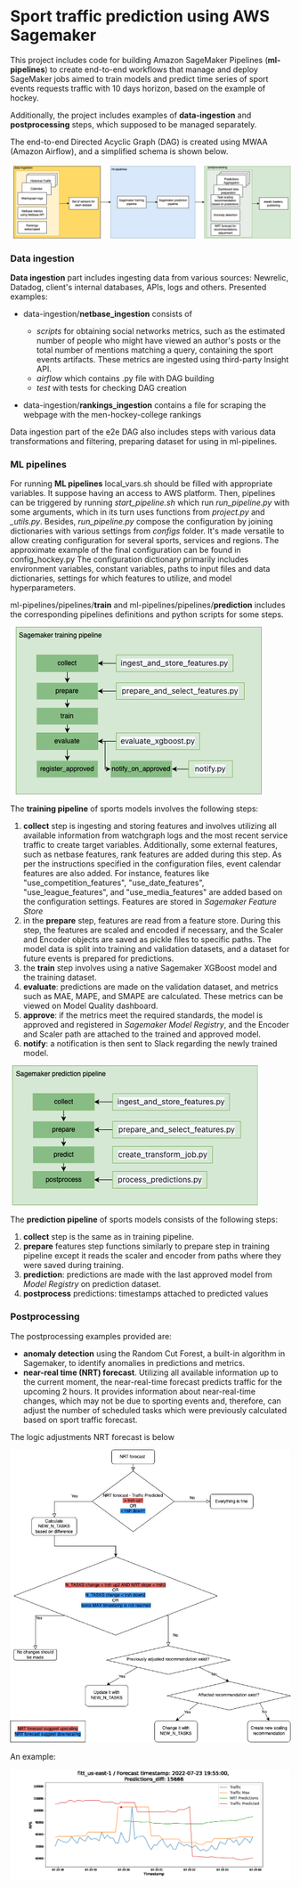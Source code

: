 # Sport traffic prediction using AWS Sagemaker


This project includes code for building Amazon SageMaker Pipelines (**ml-pipelines**) to create end-to-end workflows that manage and deploy SageMaker jobs aimed to train models and predict time series of sport events requests traffic with 10 days horizon, based on the example of hockey.

Additionally, the project includes examples of **data-ingestion** and **postprocessing** steps, which supposed to be managed separately.

The end-to-end Directed Acyclic Graph (DAG) is created using MWAA (Amazon Airflow), and a simplified schema is shown below.

![e2e prediction dag](e2e.jpeg)

### Data ingestion

**Data ingestion** part includes ingesting data from various sources: Newrelic, Datadog, client's internal databases, APIs, logs and others.
Presented examples: 
- data-ingestion/**netbase_ingestion** consists of
    - *scripts* for obtaining social networks metrics, such as the estimated number of people who might have viewed an author's posts or the total number of mentions matching a query, containing the sport events artifacts. These metrics are ingested using third-party Insight API.
    - *airflow* which contains .py file with DAG building
    - *test* with tests for checking DAG creation

- data-ingestion/**rankings_ingestion** contains a file for scraping the webpage with the men-hockey-college rankings

Data ingestion part of the e2e DAG also includes steps with various data transformations and filtering, preparing dataset for using in ml-pipelines.

### ML pipelines

For running **ML pipelines** local_vars.sh should be filled with appropriate variables. 
It suppose having an access to AWS platform. 
Then, pipelines can be triggered by running *start_pipeline.sh* which run *run_pipeline.py* with some arguments, which in its turn uses functions from *project.py* and *_utils.py*. 
Besides, *run_pipeline.py* compose the configuration by joining dictionaries with various settings from *configs* folder. It's made versatile to allow creating configuration for several sports, services and regions. The approximate example of the final configuration can be found in config_hockey.py
The configuration dictionary primarily includes environment variables, constant variables, paths to input files and data dictionaries, settings for which features to utilize, and model hyperparameters.

ml-pipelines/pipelines/**train** and ml-pipelines/pipelines/**prediction** includes the corresponding pipelines definitions and python scripts for some steps.

![train_pipeline](ml-pipelines/pipelines/training/train_pipeline.png)

The **training pipeline** of sports models involves the following steps:

1. **collect** step is ingesting and storing features and involves utilizing all available information from watchgraph logs and the most recent service traffic to create target variables. Additionally, some external features, such as netbase features, rank features are added during this step. As per the instructions specified in the configuration files, event calendar features are also added. For instance, features like "use_competition_features", "use_date_features", "use_league_features", and "use_media_features" are added based on the configuration settings. Features are stored in *Sagemaker Feature Store*
2. in the **prepare** step, features are read from a feature store. During this step, the features are scaled and encoded if necessary, and the Scaler and Encoder objects are saved as pickle files to specific paths. The model data is split into training and validation datasets, and a dataset for future events is prepared for predictions.
3. the **train** step involves using a native Sagemaker XGBoost model and the training dataset. 
4. **evaluate**: predictions are made on the validation dataset, and metrics such as MAE, MAPE, and SMAPE are calculated. These metrics can be viewed on Model Quality dashboard.
5. **approve**: if the metrics meet the required standards, the model is approved and registered in *Sagemaker Model Registry*, and the Encoder and Scaler path are attached to the trained and approved model. 
6. **notify**: a notification is then sent to Slack regarding the newly trained model.

![train_pipeline](ml-pipelines/pipelines/prediction/prediction_pipeline.png)

The **prediction pipeline** of sports models consists of the following steps:

1. **collect** step is the same as in training pipeline.
2. **prepare** features step functions similarly to prepare step in training pipeline except it reads the scaler and encoder from paths where they were saved during training.
3. **prediction**: predictions are made with the last approved model from *Model Registry* on prediction dataset.
4. **postprocess** predictions: timestamps attached to predicted values

### Postprocessing

The postprocessing examples provided are:

- **anomaly detection** using the Random Cut Forest, a built-in algorithm in Sagemaker, to identify anomalies in predictions and metrics.
- **near-real time (NRT) forecast**. Utilizing all available information up to the current moment, the near-real-time forecast predicts traffic for the upcoming 2 hours. It provides information about near-real-time changes, which may not be due to sporting events and, therefore, can adjust the number of scheduled tasks which were previously calculated based on sport traffic forecast.

The logic adjustments  NRT forecast is below

![nrt](postprocessing/nrt_forecast/nrt.jpg)

An example:

![nrt](postprocessing/nrt_forecast/emulation_fitt_us-east-1.gif)



